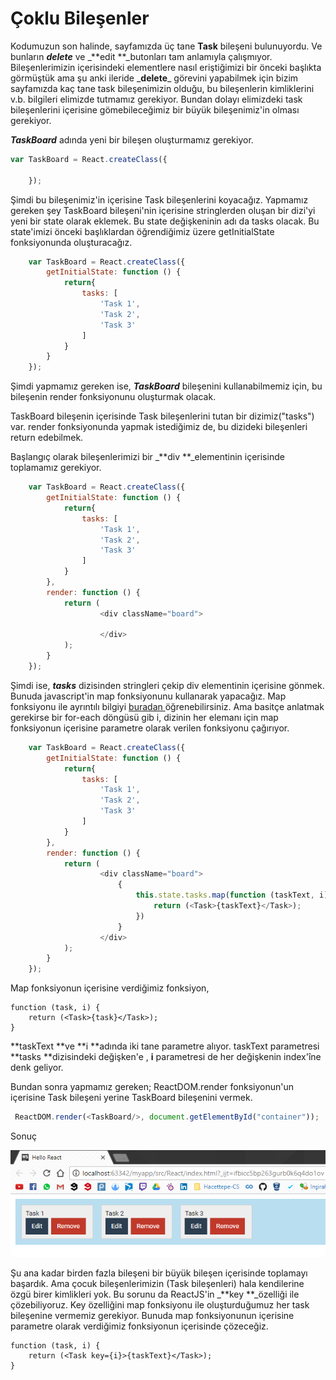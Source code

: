 # Çoklu Bileşenler

Kodumuzun son halinde, sayfamızda üç tane **Task** bileşeni bulunuyordu. Ve bunların _**delete**_ ve _**edit **\_butonları tam anlamıyla çalışmıyor. Bileşenlerimizin içerisindeki elementlere nasıl eriştiğimizi bir önceki başlıkta görmüştük ama şu anki ileride _**delete**\_ görevini yapabilmek için bizim sayfamızda kaç tane task bileşenimizin olduğu, bu bileşenlerin kimliklerini v.b. bilgileri elimizde tutmamız gerekiyor. Bundan dolayı elimizdeki task bileşenlerini içerisine gömebileceğimiz bir büyük bileşenimiz'in olması gerekiyor.

_**TaskBoard**_ adında yeni bir bileşen oluşturmamız gerekiyor.

```js
var TaskBoard = React.createClass({

    });
```

Şimdi bu bileşenimiz'in içerisine Task bileşenlerini koyacağız. Yapmamız gereken şey TaskBoard bileşeni'nin içerisine stringlerden oluşan bir dizi'yi yeni bir state olarak eklemek. Bu state değişkeninin adı da tasks olacak. Bu state'imizi önceki başlıklardan öğrendiğimiz üzere getInitialState fonksiyonunda oluşturacağız.

```js
    var TaskBoard = React.createClass({
        getInitialState: function () {
            return{
                tasks: [
                    'Task 1',
                    'Task 2',
                    'Task 3'
                ]
            }
        }
    });
```

Şimdi yapmamız gereken ise, _**TaskBoard**_ bileşenini kullanabilmemiz için, bu bileşenin render fonksiyonunu oluşturmak olacak.

TaskBoard bileşenin içerisinde Task bileşenlerini tutan bir dizimiz\("tasks"\) var. render fonksiyonunda yapmak istediğimiz de, bu dizideki bileşenleri return edebilmek.

Başlangıç olarak bileşenlerimizi bir \_**div **\_elementinin içerisinde toplamamız gerekiyor.

```js
    var TaskBoard = React.createClass({
        getInitialState: function () {
            return{
                tasks: [
                    'Task 1',
                    'Task 2',
                    'Task 3'
                ]
            }
        },
        render: function () {
            return (
                    <div className="board">

                    </div>
            );
        }
    });
```

Şimdi ise, _**tasks**_ dizisinden stringleri çekip div elementinin içerisine gönmek. Bunuda javascript'in map fonksiyonunu kullanarak yapacağız. Map fonksiyonu ile ayrıntılı bilgiyi  [buradan ](https://www.w3schools.com/jsref/jsref_map.asp)öğrenebilirsiniz. Ama basitçe anlatmak gerekirse bir for-each döngüsü gib i, dizinin her elemanı için map fonksiyonun içerisine parametre olarak verilen fonksiyonu çağırıyor.

```js
    var TaskBoard = React.createClass({
        getInitialState: function () {
            return{
                tasks: [
                    'Task 1',
                    'Task 2',
                    'Task 3'
                ]
            }
        },
        render: function () {
            return (
                    <div className="board">
                        {
                            this.state.tasks.map(function (taskText, i) {
                                return (<Task>{taskText}</Task>);
                            })
                        }
                    </div>
            );
        }
    });
```

Map fonksiyonun içerisine verdiğimiz fonksiyon,

```
function (task, i) {
    return (<Task>{task}</Task>);
}
```

**taskText **ve **i **adında iki tane parametre alıyor. taskText parametresi **tasks **dizisindeki değişken'e , **i** parametresi de her değişkenin index'îne denk geliyor.

Bundan sonra yapmamız gereken; ReactDOM.render fonksiyonun'un içerisine Task bileşeni yerine TaskBoard bileşenini vermek.

```js
 ReactDOM.render(<TaskBoard/>, document.getElementById("container"));
```

Sonuç

![](/assets/multiChild.png)

Şu ana kadar birden fazla bileşeni bir büyük bileşen içerisinde toplamayı başardık. Ama çocuk bileşenlerimizin \(Task bileşenleri\) hala kendilerine özgü birer kimlikleri yok. Bu sorunu da ReactJS'in _**key **_özelliği ile çözebiliyoruz. Key özelliğini map fonksiyonu ile oluşturduğumuz her task bileşenine vermemiz gerekiyor. Bunuda map fonksiyonunun içerisine parametre olarak verdiğimiz fonksiyonun içerisinde çözeceğiz.

```
function (task, i) {
    return (<Task key={i}>{taskText}</Task>);
}
```



